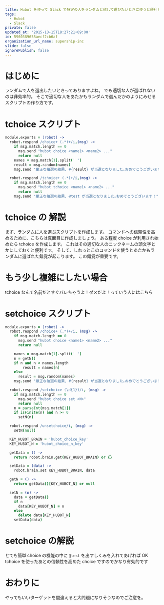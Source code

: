 ```yaml
---
title: Hubot を使って Slack で特定の人をランダムと称して選びたいときに使うと便利なスクリプト
tags:
  - Hubot
  - Slack
private: false
updated_at: '2015-10-15T18:27:21+09:00'
id: 5960389658aecf2cb6af
organization_url_name: supership-inc
slide: false
ignorePublish: false
---
```

# はじめに

ランダムで人を選出したいときってありますよね。
でも適切な人が選ばれないのは非効率的。
そこで適切な人をあたかもランダムで選んだかのようにみせるスクリプトの作り方です。

# tchoice スクリプト

```coffeescript
module.exports = (robot) ->
  robot.respond /choice+ (.*)+/i,(msg) ->
    if msg.match.length == 0
      msg.send "hubot choice <name1> <name2> ..."
      return null
    names = msg.match[1].split(' ')
    result = msg.random(names)
    msg.send "厳正な抽選の結果､ #{result} が当選となりました｡おめでとうございます！"

  robot.respond /tchoice+ (.*)+/i,(msg) ->
    if msg.match.length == 0
      msg.send "hubot tchoice <name1> <name2> ..."
      return null
    msg.send "厳正な抽選の結果､ @test が当選となりました｡おめでとうございます！"
```

# tchoice の 解説

まず、ランダムに人を選ぶスクリプトを作成します。
コマンドへの信頼性を高めるために、こちらは真面目に作成しましょう。
ある程度 choice が利用され始めたら tchoice を作成します。
これはその適切な人のニックネームの頭文字とかにしておくと便利です。
そして、しれっとこのコマンドを使うとあたかもランダムに選ばれた錯覚が起こります。
この錯覚が重要です。

# もう少し複雑にしたい場合

tchoice なんて名前だとすぐバレちゃうよ！ダメだよ！っていう人にはこちら

# setchoice スクリプト

```coffeescript
module.exports = (robot) ->
  robot.respond /choice+ (.*)+/i, (msg) ->
    if msg.match.length == 0
      msg.send "hubot choice <name1> <name2> ..."
      return null

    names = msg.match[1].split(' ')
    n = getN()
    if n and n < names.length
        result = names[n]
    else
      result = msg.random(names)
    msg.send "厳正な抽選の結果､ #{result} が当選となりました｡おめでとうございます！"

  robot.respond /setchoice (\d{1})/i, (msg) ->
    if msg.match.length == 0
      msg.send "hubot choice set <N>"
      return null
    n = parseInt(msg.match[1])
    if isFinite(n) and n >= 0
      setN(n)

  robot.respond /unsetchoice/i, (msg) ->
    setN(null)

  KEY_HUBOT_BRAIN = 'hubot_choice_key'
  KEY_HUBOT_N = 'hubot_choice_n_key'

  getData = () ->
    return robot.brain.get(KEY_HUBOT_BRAIN) or {}

  setData = (data) ->
    robot.brain.set KEY_HUBOT_BRAIN, data

  getN = () ->
    return getData()[KEY_HUBOT_N] or null

  setN = (n) ->
    data = getData()
    if n
      data[KEY_HUBOT_N] = n
    else
      delete data[KEY_HUBOT_N]
    setData(data)
```

# setchoice の解説

とても簡単 choice の機能の中に `@test` を出すしくみを入れてあげれば OK
tchoice を使ったあとの信頼性を高めた choice ですのでかなり有効的です


# おわりに

やってもいいターゲットを間違えると大問題になりそうなのでご注意を。
